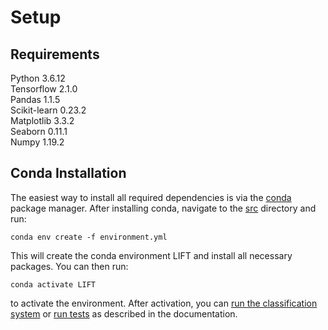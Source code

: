 # Setup

## Requirements

Python 3.6.12<br>
Tensorflow 2.1.0<br>
Pandas 1.1.5<br>
Scikit-learn 0.23.2<br>
Matplotlib 3.3.2<br>
Seaborn 0.11.1<br>
Numpy 1.19.2<br>

## Conda Installation
The easiest way to install all required dependencies is via the [conda](https://docs.conda.io/en/latest/) package manager. After installing conda, navigate to the [src](../src) directory and run:

`conda env create -f environment.yml`

This will create the conda environment LIFT and install all necessary packages. You can then run:

`conda activate LIFT`

to activate the environment. After activation, you can [run the classification system](Models.md) or [run tests](UTest.md) as described in the documentation.
